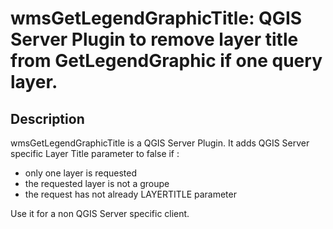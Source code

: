wmsGetLegendGraphicTitle: QGIS Server Plugin to remove layer title from GetLegendGraphic if one query layer.
=============================================================================================================

Description
---------------

wmsGetLegendGraphicTitle is a QGIS Server Plugin. It adds QGIS Server specific Layer Title parameter to false if :
* only one layer is requested
* the requested layer is not a groupe
* the request has not already LAYERTITLE parameter

Use it for a non QGIS Server specific client.